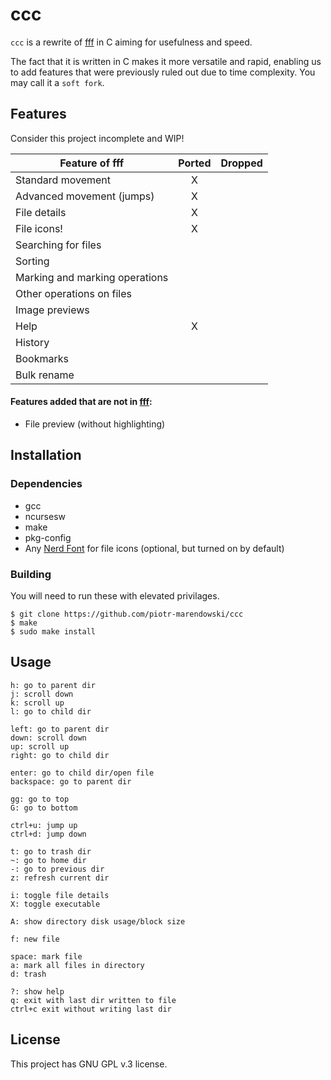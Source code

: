 # ccc

`ccc` is a rewrite of [fff](https://github.com/piotr-marendowski/fff) in C aiming for usefulness and speed.

The fact that it is written in C makes it more versatile and rapid, enabling us to add features that were previously ruled out due to time complexity. You may call it a `soft fork`.

## Features

Consider this project incomplete and WIP!

| Feature of fff                 | Ported | Dropped |
|--------------------------------|:------:|:-------:|
| Standard movement              |   X    |         |
| Advanced movement (jumps)      |   X    |         |
| File details                   |   X    |         |
| File icons!                    |   X    |         |
| Searching for files            |        |         |
| Sorting                        |        |         |
| Marking and marking operations |        |         |
| Other operations on files      |        |         |
| Image previews                 |        |         |
| Help                           |   X    |         |
| History                        |        |         |
| Bookmarks                      |        |         |
| Bulk rename                    |        |         |

#### Features added that are not in [fff](https://github.com/piotr-marendowski/fff):

- File preview (without highlighting)

## Installation

### Dependencies

- gcc
- ncursesw
- make
- pkg-config
- Any [Nerd Font](https://www.nerdfonts.com/) for file icons (optional, but turned on by default)

### Building

You will need to run these with elevated privilages.

```
$ git clone https://github.com/piotr-marendowski/ccc
$ make 
$ sudo make install
```

## Usage
```
h: go to parent dir
j: scroll down
k: scroll up
l: go to child dir

left: go to parent dir
down: scroll down
up: scroll up
right: go to child dir

enter: go to child dir/open file
backspace: go to parent dir

gg: go to top
G: go to bottom

ctrl+u: jump up
ctrl+d: jump down

t: go to trash dir
~: go to home dir
-: go to previous dir
z: refresh current dir

i: toggle file details
X: toggle executable

A: show directory disk usage/block size

f: new file

space: mark file
a: mark all files in directory
d: trash

?: show help
q: exit with last dir written to file
ctrl+c exit without writing last dir
```

## License

This project has GNU GPL v.3 license.
